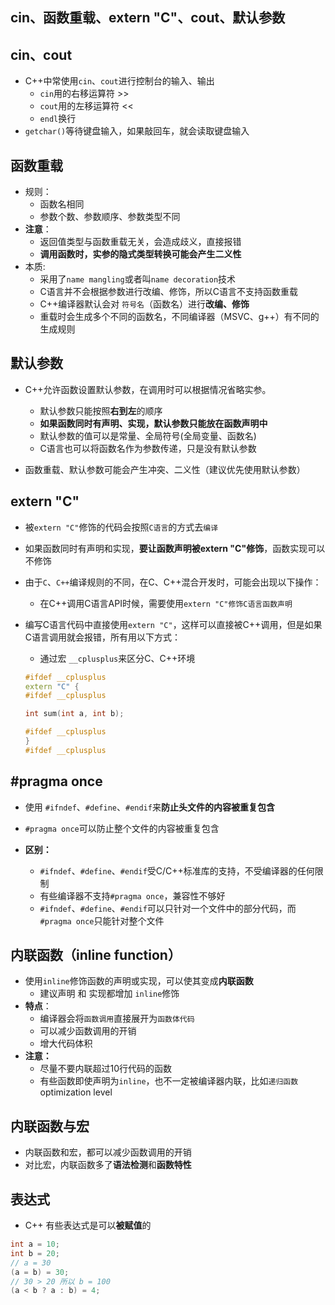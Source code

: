 ## cin、函数重载、extern "C"、cout、默认参数

## cin、cout

+ C++中常使用`cin`、`cout`进行控制台的输入、输出
    + `cin`用的右移运算符 >>
    + `cout`用的左移运算符 <<
    + `endl`换行 
+ `getchar()`等待键盘输入，如果敲回车，就会读取键盘输入


## 函数重载 
+ 规则：
    + 函数名相同
    + 参数个数、参数顺序、参数类型不同
+ **注意**：
    + 返回值类型与函数重载无关，会造成歧义，直接报错
    + **调用函数时，实参的隐式类型转换可能会产生二义性**
+ 本质:
    + 采用了`name mangling`或者叫`name decoration`技术
    + C语言并不会根据参数进行改编、修饰，所以C语言不支持函数重载
    + C++编译器默认会对 `符号名`（函数名）进行**改编、修饰**
    + 重载时会生成多个不同的函数名，不同编译器（MSVC、g++）有不同的生成规则
    
    
## 默认参数
+ C++允许函数设置默认参数，在调用时可以根据情况省略实参。
    + 默认参数只能按照**右到左**的顺序
    + **如果函数同时有声明、实现，默认参数只能放在函数声明中**
    + 默认参数的值可以是常量、全局符号(全局变量、函数名)
    + C语言也可以将函数名作为参数传递，只是没有默认参数

+ 函数重载、默认参数可能会产生冲突、二义性（建议优先使用默认参数）


## extern "C"
+ 被`extern "C"`修饰的代码会按照`C语言`的方式去`编译`
+ 如果函数同时有声明和实现，**要让函数声明被extern "C"修饰**，函数实现可以不修饰
+ 由于`C`、`C++`编译规则的不同，在C、C++混合开发时，可能会出现以下操作：
    + 在C++调用C语言API时候，需要使用`extern "C"修饰C语言函数声明`
+ 编写C语言代码中直接使用`extern "C"`，这样可以直接被C++调用，但是如果C语言调用就会报错，所有用以下方式：
    + 通过宏 `__cplusplus`来区分C、C++环境
    
    ```c++
    #ifdef __cplusplus
    extern "C" {
    #ifdef __cplusplus
    
    int sum(int a, int b);
    
    #ifdef __cplusplus
    }
    #ifdef __cplusplus
    ``` 

## #pragma once
+ 使用 `#ifndef`、`#define`、`#endif`来**防止头文件的内容被重复包含**
+ `#pragma once`可以防止整个文件的内容被重复包含

+ **区别：**
    + `#ifndef`、`#define`、`#endif`受C/C++标准库的支持，不受编译器的任何限制
    + 有些编译器不支持`#pragma once`，兼容性不够好
    + `#ifndef`、`#define`、`#endif`可以只针对一个文件中的部分代码，而`#pragma once`只能针对整个文件      

    
## 内联函数（inline function）
+ 使用`inline`修饰函数的声明或实现，可以使其变成**内联函数**
    + 建议声明 和 实现都增加 `inline`修饰
+ **特点**：
    + 编译器会将`函数调用`直接展开为`函数体代码`
    + 可以减少函数调用的开销
    + 增大代码体积
+ **注意：**
    + 尽量不要内联超过10行代码的函数
    + 有些函数即使声明为`inline`，也不一定被编译器内联，比如`递归函数` optimization level


## 内联函数与宏 
+ 内联函数和宏，都可以减少函数调用的开销
+ 对比宏，内联函数多了**语法检测**和**函数特性**

## 表达式
+ C++ 有些表达式是可以**被赋值**的

```c++
int a = 10;
int b = 20;
// a = 30
(a = b) = 30;
// 30 > 20 所以 b = 100
(a < b ? a : b) = 4;
```

